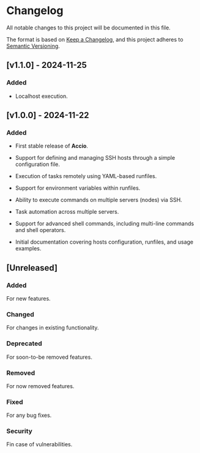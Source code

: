 # Changelog

All notable changes to this project will be documented in this file.

The format is based on [Keep a Changelog](https://keepachangelog.com/en/1.1.0/),
and this project adheres to [Semantic Versioning](https://semver.org/spec/v2.0.0.html).

## [v1.1.0] - 2024-11-25

### Added

- Localhost execution.

## [v1.0.0] - 2024-11-22

### Added

- First stable release of **Accio**.

- Support for defining and managing SSH hosts through a simple configuration file.

- Execution of tasks remotely using YAML-based runfiles.

- Support for environment variables within runfiles.

- Ability to execute commands on multiple servers (nodes) via SSH.

- Task automation across multiple servers.

- Support for advanced shell commands, including multi-line commands and shell operators.

- Initial documentation covering hosts configuration, runfiles, and usage examples.

## [Unreleased]

### Added

For new features.

### Changed

For changes in existing functionality.

### Deprecated

For soon-to-be removed features.

### Removed

For now removed features.

### Fixed

For any bug fixes.

### Security

Fin case of vulnerabilities.
